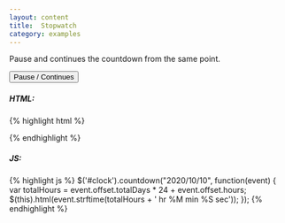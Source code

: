 ```yaml
---
layout: content
title:  Stopwatch
category: examples
---
```

Pause and continues the countdown from the same point.

<div class="example-base">
  <span id="clock"></span>

  <button class="pure-button pure-button-primary">Pause / Continues</button>
</div>

<script type="text/javascript">
  var twoDaysFromNow = new Date().valueOf() + 2 * 24 * 60 * 60 * 1000;
  $('#clock').countdown(twoDaysFromNow, function(event) {
    var totalHours = event.offset.totalDays * 24 + event.offset.hours;
    $(this).html(event.strftime(totalHours + ' hr %M min %S sec'));
  });
</script>

##### HTML:
{% highlight html %}
<div id="clock"></div>
{% endhighlight %}

##### JS:
{% highlight js %}
$('#clock').countdown("2020/10/10", function(event) {
  var totalHours = event.offset.totalDays * 24 + event.offset.hours;
  $(this).html(event.strftime(totalHours + ' hr %M min %S sec'));
});
{% endhighlight %}
